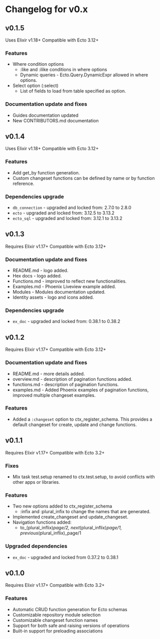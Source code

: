 # Changelog for v0.x

## v0.1.5
Uses Elixir v1.18+
Compatible with Ecto 3.12+

### Features
- Where condition options
  - :like and :ilike conditions in where options
  - Dynamic queries - Ecto.Query.DynamicExpr allowed in where options.
- Select option (:select)
  - List of fields to load from table specified as option.  

### Documentation update and fixes
- Guides documentation updated
- New CONTRIBUTORS.md documentation

## v0.1.4
Uses Elixir v1.18+
Compatible with Ecto 3.12+

### Features
- Add get_by function generation.
- Custom changeset functions can be defined by name or by function reference.

### Dependencies upgrade
- `db_connection` - upgraded and locked from: 2.7.0 to 2.8.0
- `ecto` - upgraded and locked from: 3.12.5 to 3.13.2
- `ecto_sql` - upgraded and locked from: 3.12.1 to 3.13.2

## v0.1.3
Requires Elixir v1.17+
Compatible with Ecto 3.12+

### Documentation update and fixes
- README.md - logo added.
- Hex docs - logo added.
- Functions.md - improved to reflect new functionalities.
- Examples.md - Phoenix Liveview example added.
- Modules - Modules documentation updated.
- Identity assets - logo and icons added.

### Dependencies upgrade
- `ex_doc` - upgraded and locked from: 0.38.1 to 0.38.2

## v0.1.2
Requires Elixir v1.17+
Compatible with Ecto 3.12+

### Documentation update and fixes
- README.md - more details added.
- overview.md - description of pagination functions added.
- functions.md - description of pagination functions.
- examples.md - Added Phoenix examples of pagination functions, improved multiple changeset examples.

### Features
- Added a `:changeset` option to ctx_register_schema. 
  This provides a default changeset for create, update and change functions.

## v0.1.1
Requires Elixir v1.17+
Compatible with Ecto 3.2+

### Fixes
- Mix task test.setup renamed to ctx.test.setup, to avoid conflicts with other apps or libraries.

### Features
- Two new options added to ctx_register_schema
    - :infix and :plural_infix to change the names that are generated.
- Implemented create_changeset and update_changeset.
- Navigation functions added:
    - to_(plural_inflix)_page/2, next_(plural_inflix)_page/1, previous_(plural_inflix)_page/1 

### Upgraded dependencies
- `ex_doc` - upgraded and locked from 0.37.2 to 0.38.1

## v0.1.0

Requires Elixir v1.17+
Compatible with Ecto 3.2+

### Features

- Automatic CRUD function generation for Ecto schemas
- Customizable repository module selection
- Customizable changeset function names
- Support for both safe and raising versions of operations
- Built-in support for preloading associations
